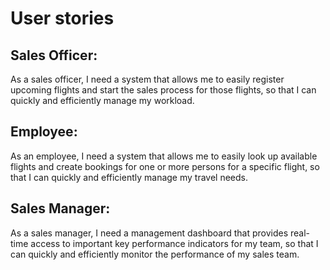 # User stories

## Sales Officer:

As a sales officer, I need a system that allows me to easily register upcoming flights and start the sales process for those flights, so that I can quickly and efficiently manage my workload.

## Employee:

As an employee, I need a system that allows me to easily look up available flights and create bookings for one or more persons for a specific flight, so that I can quickly and efficiently manage my travel needs.

## Sales Manager:

As a sales manager, I need a management dashboard that provides real-time access to important key performance indicators for my team, so that I can quickly and efficiently monitor the performance of my sales team.
